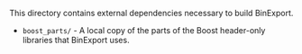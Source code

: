 This directory contains external dependencies necessary to build BinExport.

-   `boost_parts/` - A local copy of the parts of the Boost header-only
    libraries that BinExport uses.

